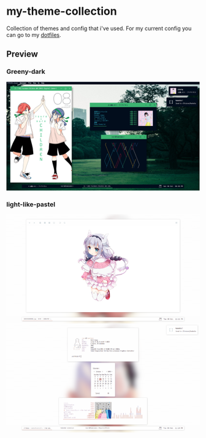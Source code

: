 # my-theme-collection
Collection of themes and config that i've used. For my current config you can go to my [dotfiles](https://github.com/reorr/dotfiles).

## Preview
### Greeny-dark
![Greeny-dark preview](Screenshot/greeny-dark.png)
### light-like-pastel
![light-like-pastel preview](Screenshot/light-like-pastel.png)
